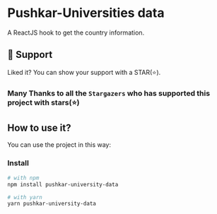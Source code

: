# Pushkar-Universities data

A ReactJS hook to get the country information.

## 🫶 Support
Liked it? You can show your support with a STAR(⭐).

### Many Thanks to all the `Stargazers` who has supported this project with stars(⭐)


## How to use it?

You can use the project in this way:

### Install
```bash
# with npm
npm install pushkar-university-data

# with yarn
yarn pushkar-university-data
```

